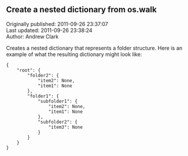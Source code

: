## Create a nested dictionary from os.walk  
Originally published: 2011-09-26 23:37:07  
Last updated: 2011-09-26 23:38:24  
Author: Andrew Clark  
  
Creates a nested dictionary that represents a folder structure.  Here is an example of what the resulting dictionary might look like:

    {
        "root": {
            "folder2": {
                "item2": None, 
                "item1": None
            }, 
            "folder1": {
                "subfolder1": {
                    "item2": None, 
                    "item1": None
                }, 
                "subfolder2": {
                    "item3": None
                }
            }
        }
    }